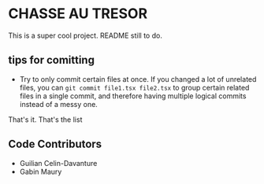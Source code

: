 # CHASSE AU TRESOR

This is a super cool project. README still to do.

## tips for comitting

- Try to only commit certain files at once. If you changed a lot of unrelated files, you can ```git commit file1.tsx file2.tsx``` to group certain related files in a single commit, and therefore having multiple logical commits instead of a messy one.

That's it. That's the list

## Code Contributors

- Guilian Celin-Davanture
- Gabin Maury
